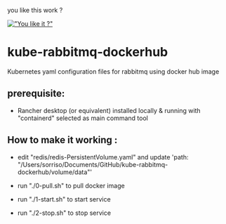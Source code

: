 you like this work ?

[!["You like it ?"](https://www.buymeacoffee.com/assets/img/custom_images/orange_img.png)](https://www.buymeacoffee.com/sorriso)
# kube-rabbitmq-dockerhub

Kubernetes yaml configuration files for rabbitmq using docker hub image

## prerequisite:

- Rancher desktop (or equivalent) installed locally & running with "containerd" selected as main command tool

## How to make it working :

- edit "redis/redis-PersistentVolume.yaml" and update 'path: "/Users/sorriso/Documents/GitHub/kube-rabbitmq-dockerhub/volume/data"'

- run "./0-pull.sh" to pull docker image

- run "./1-start.sh" to start service

- run "./2-stop.sh" to stop service

